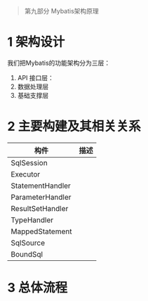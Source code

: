 > 第九部分 Mybatis架构原理

# 1 架构设计

我们把Mybatis的功能架构分为三层：

1. API 接口层：
2. 数据处理层
3. 基础支撑层

# 2 主要构建及其相关关系

| 构件             | 描述 |
| ---------------- | ---- |
| SqlSession       |      |
| Executor         |      |
| StatementHandler |      |
| ParameterHandler |      |
| ResultSetHandler |      |
| TypeHandler      |      |
| MappedStatement  |      |
| SqlSource        |      |
| BoundSql         |      |



# 3 总体流程